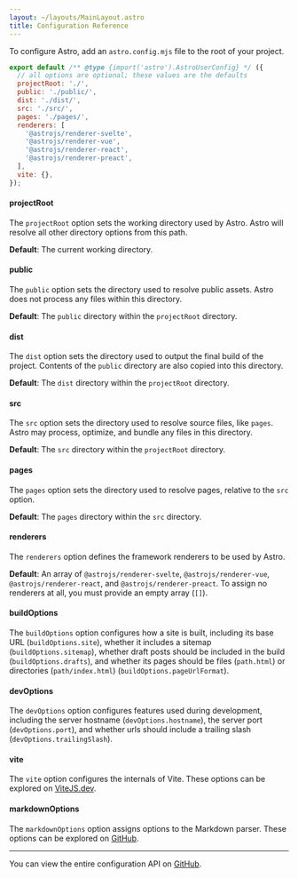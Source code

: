 ```yaml
---
layout: ~/layouts/MainLayout.astro
title: Configuration Reference
---
```


To configure Astro, add an `astro.config.mjs` file to the root of your project.

```js
export default /** @type {import('astro').AstroUserConfig} */ ({
  // all options are optional; these values are the defaults
  projectRoot: './',
  public: './public/',
  dist: './dist/',
  src: './src/',
  pages: './pages/',
  renderers: [
    '@astrojs/renderer-svelte',
    '@astrojs/renderer-vue',
    '@astrojs/renderer-react',
    '@astrojs/renderer-preact',
  ],
  vite: {},
});
```

#### projectRoot

The `projectRoot` option sets the working directory used by Astro. Astro will resolve all other directory options from this path.

**Default**: The current working directory.

#### public

The `public` option sets the directory used to resolve public assets. Astro does not process any files within this directory.

**Default**: The `public` directory within the `projectRoot` directory.

#### dist

The `dist` option sets the directory used to output the final build of the project. Contents of the `public` directory are also copied into this directory.

**Default**: The `dist` directory within the `projectRoot` directory.

#### src

The `src` option sets the directory used to resolve source files, like `pages`. Astro may process, optimize, and bundle any files in this directory.

**Default**: The `src` directory within the `projectRoot` directory.

#### pages

The `pages` option sets the directory used to resolve pages, relative to the `src` option.

**Default**: The `pages` directory within the `src` directory.

#### renderers

The `renderers` option defines the framework renderers to be used by Astro.

**Default**: An array of `@astrojs/renderer-svelte`, `@astrojs/renderer-vue`, `@astrojs/renderer-react`, and `@astrojs/renderer-preact`. To assign no renderers at all, you must provide an empty array (`[]`).

#### buildOptions

The `buildOptions` option configures how a site is built, including its base URL (`buildOptions.site`), whether it includes a sitemap (`buildOptions.sitemap`), whether draft posts should be included in the build (`buildOptions.drafts`), and whether its pages should be files (`path.html`) or directories (`path/index.html`) (`buildOptions.pageUrlFormat`).

#### devOptions

The `devOptions` option configures features used during development, including the server hostname (`devOptions.hostname`), the server port (`devOptions.port`), and whether urls should include a trailing slash (`devOptions.trailingSlash`).

#### vite

The `vite` option configures the internals of Vite. These options can be explored on [ViteJS.dev](https://vitejs.dev/config/).

#### markdownOptions

The `markdownOptions` option assigns options to the Markdown parser. These options can be explored on [GitHub](https://github.com/withastro/astro/blob/latest/packages/astro/src/@types/astro.ts).

---

You can view the entire configuration API on [GitHub](https://github.com/withastro/astro/blob/latest/packages/astro/src/@types/astro.ts).
